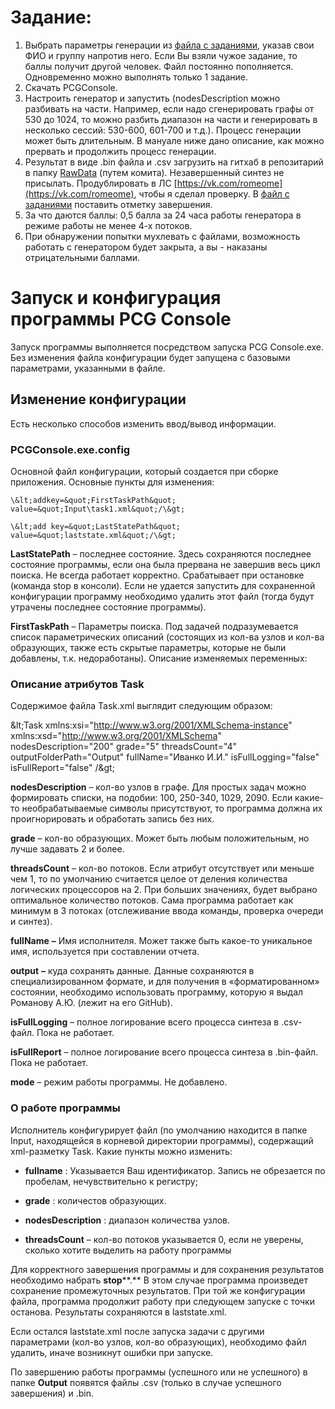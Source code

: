 # Задание:

1. Выбрать параметры генерации из [файла с заданиями](https://docs.google.com/spreadsheets/d/10N8XH53xGTVuzbEtp1AKWbubBUpvprfqvThP8Bm6G_Y/edit?usp=sharing), указав свои ФИО и группу напротив него. Если Вы взяли чужое задание, то баллы получит другой человек. Файл постоянно пополняется. Одновременно можно выполнять только 1 задание.
2. Скачать PCGConsole.
3. Настроить генератор и запустить (nodesDescription можно разбивать на части. Например, если надо сгенерировать графы от 530 до 1024, то можно разбить диапазон на части и генерировать в несколько сессий: 530-600, 601-700 и т.д.). Процесс генерации может быть длительным. В мануале ниже дано описание, как можно прервать и продолжить процесс генерации.
4. Результат в виде .bin файла и .csv загрузить на гитхаб в репозитарий в папку [RawData](https://github.com/RomeoMe5/circulantGraphs/tree/master/PCG_Console/RawData) (путем комита). Незавершенный синтез не присылать. Продублировать в ЛС [https://vk.com/romeome](https://vk.com/romeome), чтобы я сделал проверку. В [файл с заданиями](https://docs.google.com/spreadsheets/d/10N8XH53xGTVuzbEtp1AKWbubBUpvprfqvThP8Bm6G_Y/edit?usp=sharing) поставить отметку завершения.
5. За что даются баллы: 0,5 балла за 24 часа работы генератора в режиме работы не менее 4-х потоков.
6. При обнаружении попытки мухлевать с файлами, возможность работать с генератором будет закрыта, а вы - наказаны отрицательными баллами.
# Запуск и конфигурация программы PCG Console

Запуск программы выполняется посредством запуска PCG Console.exe. Без изменения файла конфигурации будет запущена с базовыми параметрами, указанными в файле.

## Изменение конфигурации

Есть несколько способов изменить ввод/вывод информации.

### PCGConsole.exe.config

Основной файл конфигурации, который создается при сборке приложения. Основные пункты для изменения:

    \&lt;addkey=&quot;FirstTaskPath&quot; value=&quot;Input\task1.xml&quot;/\&gt;

    \&lt;add key=&quot;LastStatePath&quot; value=&quot;laststate.xml&quot;/\&gt;

**LastStatePath** – последнее состояние. Здесь сохраняются последнее состояние программы, если она была прервана не завершив весь цикл поиска. Не всегда работает корректно. Срабатывает при остановке (команда stop в консоли). Если не удается запустить для сохраненной конфигурации программу необходимо удалить этот файл (тогда будут утрачены последнее состояние программы).

**FirstTaskPath** – Параметры поиска. Под задачей подразумевается список параметрических описаний (состоящих из кол-ва узлов и кол-ва образующих, также есть скрытые параметры, которые не были добавлены, т.к. недоработаны). Описание изменяемых переменных:

### Описание атрибутов Task

Содержимое файла Task.xml выглядит следующим образом:

\&lt;Task xmlns:xsi=&quot;http://www.w3.org/2001/XMLSchema-instance&quot; xmlns:xsd=&quot;http://www.w3.org/2001/XMLSchema&quot; nodesDescription=&quot;200&quot; grade=&quot;5&quot; threadsCount=&quot;4&quot; outputFolderPath=&quot;Output&quot; fullName=&quot;Иванко И.И.&quot; isFullLogging=&quot;false&quot; isFullReport=&quot;false&quot; /\&gt;

**nodesDescription** – кол-во узлов в графе. Для простых задач можно формировать списки, на подобии: 100, 250-340, 1029, 2090. Если какие-то необрабатываемые символы присутствуют, то программа должна их проигнорировать и обработать запись без них.

**grade** – кол-во образующих. Может быть любым положительным, но лучше задавать 2 и более.

**threadsCount** – кол-во потоков. Если атрибут отсутствует или меньше чем 1, то по умолчанию считается целое от деления количества логических процессоров на 2. При больших значениях, будет выбрано оптимальное количество потоков. Сама программа работает как минимум в 3 потоках (отслеживание ввода команды, проверка очереди и синтез).

**fullName**  **–** Имя исполнителя. Может также быть какое-то уникальное имя, используется при составлении отчета.

**output**  **–** куда сохранять данные. Данные сохраняются в специализированном формате, и для получения в «форматированном» состоянии, необходимо использовать программу, которую я выдал Романову А.Ю. (лежит на его GitHub).

**isFullLogging** – полное логирование всего процесса синтеза в .csv-файл. Пока не работает.

**isFullReport** – полное логирование всего процесса синтеза в .bin-файл. Пока не работает.

**mode** – режим работы программы. Не добавлено.

### О работе программы

Исполнитель конфигурирует файл (по умолчанию находится в папке Input, находящейся в корневой директории программы), содержащий xml-разметку Task. Какие пункты можно изменить:

- **fullname** : Указывается Ваш идентификатор. Запись не обрезается по пробелам, нечувствительно к регистру;

- **grade** : количестов образующих.

- **nodesDescription** : диапазон количества узлов.

- **threadsCount** – кол-во потоков указывается 0, если не уверены, сколько хотите выделить на работу программы

Для корректного завершения программы и для сохранения результатов необходимо набрать **stop****.** В этом случае программа произведет сохранение промежуточных результатов. При той же конфигурации файла, программа продолжит работу при следующем запуске с точки останова. Результаты сохраняются в laststate.xml.

Если остался laststate.xml после запуска задачи с другими параметрами (кол-во узлов, кол-во образующих), необходимо файл удалить, иначе возникнут ошибки при запуске.

По завершению работы программы (успешного или не успешного) в папке **Output** появятся файлы  .csv (только в случае успешного завершения) и .bin.
